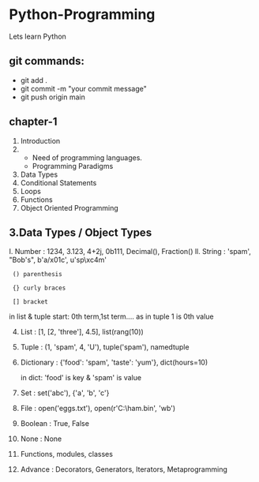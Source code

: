 # Python-Programming
Lets learn Python

## git commands:
- git add .
- git commit -m "your commit message"
- git push origin main

## chapter-1
1. Introduction
2. - Need of programming languages.
   - Programming Paradigms
3. Data Types
4. Conditional Statements
5. Loops
6. Functions
7. Object Oriented Programming

## 3.Data Types / Object Types

I. Number : 1234, 3.123, 4+2j, 0b111, Decimal(), Fraction()
ll. String : 'spam', "Bob's", b'a/x01c', u'sp\xc4m'


     () parenthesis
   
     {} curly braces
   
     [] bracket
   
   in list & tuple start: 0th term,1st term....
    as in tuple 1 is 0th value


4. List : [1, [2, 'three'], 4.5], list(rang(10))
5. Tuple : (1, 'spam', 4, 'U'), tuple('spam'), namedtuple
6. Dictionary : {'food': 'spam', 'taste': 'yum'}, dict(hours=10)


     in dict: 'food' is key & 'spam' is value


7. Set : set('abc'), {'a', 'b', 'c'}

8. File : open('eggs.txt'), open(r'C:\ham.bin', 'wb')

9. Boolean : True, False
10. None : None
11. Functions, modules, classes

12. Advance : Decorators, Generators, Iterators, Metaprogramming
  
